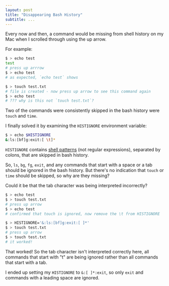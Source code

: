 ```yaml
---
layout: post
title: "Disappearing Bash History"
subtitle: ...
---
```


Every now and then, a command would be missing from shell history on my Mac when I scrolled through using the up arrow.

For example:

```bash
$ > echo test
test
# press up arrrow
$ > echo test
# as expected, `echo test` shows

$ > touch test.txt
# file is created - now press up arrow to see this command again
$ > echo test
# ??? why is this not `touch test.txt`?
```

Two of the commands were consistently skipped in the bash history were `touch` and `time`.

I finally solved it by examining the `HISTIGNORE` environment variable:

```bash
$ > echo $HISTIGNORE
&:ls:[bf]g:exit:[ \t]*
```

`HISTIGNORE` contains [shell patterns](https://www.gnu.org/software/findutils/manual/html_node/find_html/Shell-Pattern-Matching.html) (not regular expressions), separated by colons, that are skipped in bash history.

So, `ls`, `bg`, `fg`, `exit`, and any commands that start with a space or a tab should be ignored in the bash history. But there's no indication that `touch`  or `time` should be skipped, so why are they missing?

Could it be that the tab character was being interpreted incorrectly?

```bash
$ > echo test
$ > touch test.txt
# press up arrow
$ > echo test
# confirmed that touch is ignored, now remove the \t from HISTIGNORE

$ > HISTIGNORE='&:ls:[bf]g:exit:[ ]*'
$ > touch test.txt
# press up arrow
$ > touch test.txt
# it worked!
```

That worked! So the tab character isn't interpreted correctly here, all commands that start with "t" are being ignored rather than all commands that start with a tab.

I ended up setting my `HISTIGNORE` to `&:[ ]*:exit`, so only `exit` and commands with a leading space are ignored.
